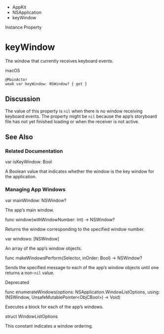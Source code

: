 

- AppKit
- NSApplication
-  keyWindow 

Instance Property

# keyWindow

The window that currently receives keyboard events.

macOS

``` source
@MainActor
weak var keyWindow: NSWindow? { get }
```

## Discussion

The value of this property is `nil` when there is no window receiving keyboard events. The property might be `nil` because the app’s storyboard file has not yet finished loading or when the receiver is not active.

## See Also

### Related Documentation

var isKeyWindow: Bool

A Boolean value that indicates whether the window is the key window for the application.

### Managing App Windows

var mainWindow: NSWindow?

The app’s main window.

func window(withWindowNumber: Int) -> NSWindow?

Returns the window corresponding to the specified window number.

var windows: [NSWindow]

An array of the app’s window objects.

func makeWindowsPerform(Selector, inOrder: Bool) -> NSWindow?

Sends the specified message to each of the app’s window objects until one returns a non-`nil` value.

Deprecated

func enumerateWindows(options: NSApplication.WindowListOptions, using: (NSWindow, UnsafeMutablePointer&lt;ObjCBool>) -> Void)

Executes a block for each of the app’s windows.

struct WindowListOptions

This constant indicates a window ordering.

